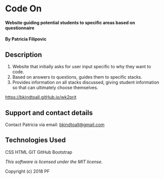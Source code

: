 # Code On

#### Website guiding potential students to specific areas based on questionnaire

#### By Patricia Filipovic

## Description

 1. Website that initially asks for user input specific to why they want to code. 
 2. Based on answers to questions, guides them to specific stacks.
 3. Provides information on all stacks discussed, giving student information so that can ultimately choose themselves.

https://bkindtoall.gitHub.io/wk2prjt


## Support and contact details

Contact Patricia via email: bkindtoall@gmail.com

## Technologies Used

CSS
HTML
GIT
GitHub
Bootstrap

*This software is licensed under the MIT license.*

Copyright (c) 2018 PF
